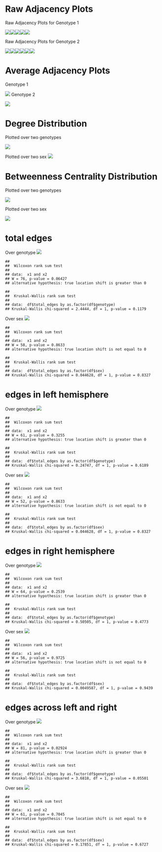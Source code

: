 Raw Adjacency Plots
===================

Raw Adjacency Plots for Genotype 1

![](FigsEDA/unnamed-chunk-2-1.png)![](FigsEDA/unnamed-chunk-2-2.png)![](FigsEDA/unnamed-chunk-2-3.png)![](FigsEDA/unnamed-chunk-2-4.png)![](FigsEDA/unnamed-chunk-2-5.png)

Raw Adjacency Plots for Genotype 2

![](FigsEDA/unnamed-chunk-3-1.png)![](FigsEDA/unnamed-chunk-3-2.png)![](FigsEDA/unnamed-chunk-3-3.png)![](FigsEDA/unnamed-chunk-3-4.png)![](FigsEDA/unnamed-chunk-3-5.png)![](FigsEDA/unnamed-chunk-3-6.png)

Average Adjacency Plots
=======================

Genotype 1

![](FigsEDA/unnamed-chunk-4-1.png) Genotype 2

![](FigsEDA/unnamed-chunk-5-1.png)

Degree Distribution
===================

Plotted over two genotypes

![](FigsEDA/unnamed-chunk-6-1.png)

Plotted over two sex ![](FigsEDA/unnamed-chunk-7-1.png)

Betweenness Centrality Distribution
===================================

Plotted over two genotypes

![](FigsEDA/unnamed-chunk-8-1.png)

Plotted over two sex

![](FigsEDA/unnamed-chunk-9-1.png)

<!-- Genotype1 -->
<!-- ```{r} -->
<!-- par(mfrow=c(1,2)) -->
<!-- for(i in geno1){ -->
<!--     img = as.matrix(LRSumList[[i]]) -->
<!--     image.plot(img,main=i, zlim=c(0,7000)) -->
<!-- } -->
<!-- ``` -->
<!-- Genotype2 -->
<!-- ```{r} -->
<!-- par(mfrow=c(1,2)) -->
<!-- for(i in geno2){ -->
<!--     img = as.matrix(LRSumList[[i]]) -->
<!--     image.plot(img,main=i, zlim=c(0,7000)) -->
<!-- } -->
<!-- ``` -->
<!-- Average -->
<!-- Genotype 1 -->
<!-- ```{r} -->
<!-- Asum = matrix(0, 2,2) -->
<!-- for(i in geno1){ -->
<!--     Asum = Asum + as.matrix(LRSumList[[i]]) -->
<!-- } -->
<!-- avgGeno1 = Asum/length(geno1) -->
<!-- image.plot(avgGeno1, zlim=c(0,7000)) -->
<!-- ``` -->
<!-- Genotype 2 -->
<!-- ```{r} -->
<!-- Asum = matrix(0, 2,2) -->
<!-- for(i in geno2){ -->
<!--     Asum = Asum + as.matrix(LRSumList[[i]]) -->
<!-- } -->
<!-- avgGeno2 = Asum/length(geno2) -->
<!-- image.plot(avgGeno2, zlim=c(0,7000)) -->
<!-- ``` -->
total edges
===========

Over genotype ![](FigsEDA/unnamed-chunk-14-1.png)

    ## 
    ##  Wilcoxon rank sum test
    ## 
    ## data:  x1 and x2
    ## W = 76, p-value = 0.06427
    ## alternative hypothesis: true location shift is greater than 0

    ## 
    ##  Kruskal-Wallis rank sum test
    ## 
    ## data:  df$total_edges by as.factor(df$genotype)
    ## Kruskal-Wallis chi-squared = 2.4444, df = 1, p-value = 0.1179

Over sex ![](FigsEDA/unnamed-chunk-15-1.png)

    ## 
    ##  Wilcoxon rank sum test
    ## 
    ## data:  x1 and x2
    ## W = 58, p-value = 0.8633
    ## alternative hypothesis: true location shift is not equal to 0

    ## 
    ##  Kruskal-Wallis rank sum test
    ## 
    ## data:  df$total_edges by as.factor(df$sex)
    ## Kruskal-Wallis chi-squared = 0.044628, df = 1, p-value = 0.8327

edges in left hemisphere
========================

Over genotype ![](FigsEDA/unnamed-chunk-17-1.png)

    ## 
    ##  Wilcoxon rank sum test
    ## 
    ## data:  x1 and x2
    ## W = 61, p-value = 0.3255
    ## alternative hypothesis: true location shift is greater than 0

    ## 
    ##  Kruskal-Wallis rank sum test
    ## 
    ## data:  df$total_edges by as.factor(df$genotype)
    ## Kruskal-Wallis chi-squared = 0.24747, df = 1, p-value = 0.6189

Over sex ![](FigsEDA/unnamed-chunk-18-1.png)

    ## 
    ##  Wilcoxon rank sum test
    ## 
    ## data:  x1 and x2
    ## W = 52, p-value = 0.8633
    ## alternative hypothesis: true location shift is not equal to 0

    ## 
    ##  Kruskal-Wallis rank sum test
    ## 
    ## data:  df$total_edges by as.factor(df$sex)
    ## Kruskal-Wallis chi-squared = 0.044628, df = 1, p-value = 0.8327

edges in right hemisphere
=========================

Over genotype ![](FigsEDA/unnamed-chunk-21-1.png)

    ## 
    ##  Wilcoxon rank sum test
    ## 
    ## data:  x1 and x2
    ## W = 64, p-value = 0.2539
    ## alternative hypothesis: true location shift is greater than 0

    ## 
    ##  Kruskal-Wallis rank sum test
    ## 
    ## data:  df$total_edges by as.factor(df$genotype)
    ## Kruskal-Wallis chi-squared = 0.50505, df = 1, p-value = 0.4773

Over sex ![](FigsEDA/unnamed-chunk-22-1.png)

    ## 
    ##  Wilcoxon rank sum test
    ## 
    ## data:  x1 and x2
    ## W = 56, p-value = 0.9725
    ## alternative hypothesis: true location shift is not equal to 0

    ## 
    ##  Kruskal-Wallis rank sum test
    ## 
    ## data:  df$total_edges by as.factor(df$sex)
    ## Kruskal-Wallis chi-squared = 0.0049587, df = 1, p-value = 0.9439

edges across left and right
===========================

Over genotype ![](FigsEDA/unnamed-chunk-25-1.png)

    ## 
    ##  Wilcoxon rank sum test
    ## 
    ## data:  x1 and x2
    ## W = 81, p-value = 0.02924
    ## alternative hypothesis: true location shift is greater than 0

    ## 
    ##  Kruskal-Wallis rank sum test
    ## 
    ## data:  df$total_edges by as.factor(df$genotype)
    ## Kruskal-Wallis chi-squared = 3.6818, df = 1, p-value = 0.05501

Over sex ![](FigsEDA/unnamed-chunk-26-1.png)

    ## 
    ##  Wilcoxon rank sum test
    ## 
    ## data:  x1 and x2
    ## W = 61, p-value = 0.7045
    ## alternative hypothesis: true location shift is not equal to 0

    ## 
    ##  Kruskal-Wallis rank sum test
    ## 
    ## data:  df$total_edges by as.factor(df$sex)
    ## Kruskal-Wallis chi-squared = 0.17851, df = 1, p-value = 0.6727
